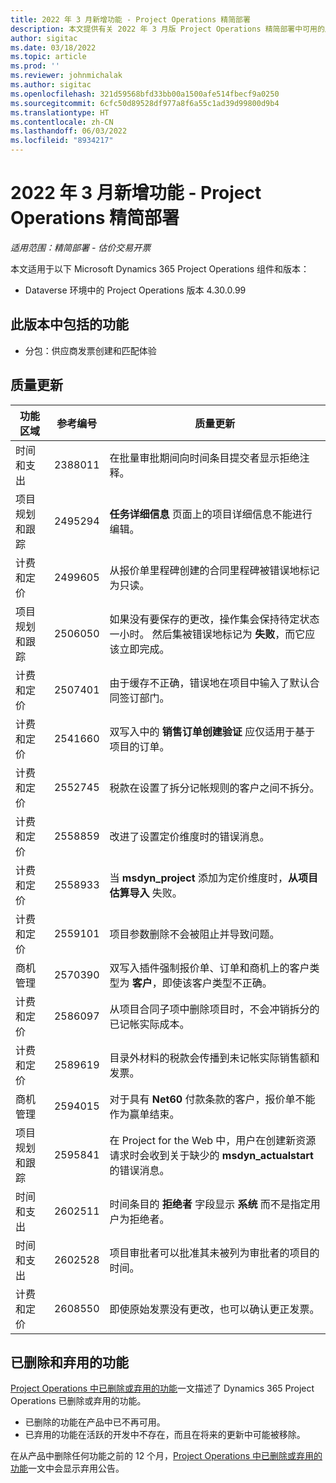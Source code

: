 ```yaml
---
title: 2022 年 3 月新增功能 - Project Operations 精简部署
description: 本文提供有关 2022 年 3 月版 Project Operations 精简部署中可用的质量更新的信息。
author: sigitac
ms.date: 03/18/2022
ms.topic: article
ms.prod: ''
ms.reviewer: johnmichalak
ms.author: sigitac
ms.openlocfilehash: 321d59568bfd33bb00a1500afe514fbecf9a0250
ms.sourcegitcommit: 6cfc50d89528df977a8f6a55c1ad39d99800d9b4
ms.translationtype: HT
ms.contentlocale: zh-CN
ms.lasthandoff: 06/03/2022
ms.locfileid: "8934217"
---
```

# <a name="whats-new-march-2022---project-operations-lite-deployment"></a>2022 年 3 月新增功能 - Project Operations 精简部署

_适用范围：精简部署 - 估价交易开票_

本文适用于以下 Microsoft Dynamics 365 Project Operations 组件和版本：

- Dataverse 环境中的 Project Operations 版本 4.30.0.99

## <a name="features-included-in-this-release"></a>此版本中包括的功能

- 分包：供应商发票创建和匹配体验

## <a name="quality-updates"></a>质量更新

| 功能区域 | 参考编号 | 质量更新 |
| --- | --- | --- |
| 时间和支出 | 2388011 | 在批量审批期间向时间条目提交者显示拒绝注释。 |
| 项目规划和跟踪 | 2495294 | **任务详细信息** 页面上的项目详细信息不能进行编辑。 |
| 计费和定价 | 2499605 | 从报价单里程碑创建的合同里程碑被错误地标记为只读。 |
| 项目规划和跟踪 | 2506050 | 如果没有要保存的更改，操作集会保持待定状态一小时。 然后集被错误地标记为 **失败**，而它应该立即完成。 |
| 计费和定价 | 2507401 | 由于缓存不正确，错误地在项目中输入了默认合同签订部门。 |
| 计费和定价 | 2541660 | 双写入中的 **销售订单创建验证** 应仅适用于基于项目的订单。 |
| 计费和定价 | 2552745 | 税款在设置了拆分记帐规则的客户之间不拆分。 |
| 计费和定价 | 2558859 | 改进了设置定价维度时的错误消息。 |
| 计费和定价 | 2558933 | 当 **msdyn\_project** 添加为定价维度时，**从项目估算导入** 失败。 |
| 计费和定价 | 2559101 | 项目参数删除不会被阻止并导致问题。 |
|   商机管理 | 2570390 | 双写入插件强制报价单、订单和商机上的客户类型为 **客户**，即使该客户类型不正确。 |
| 计费和定价 | 2586097 | 从项目合同子项中删除项目时，不会冲销拆分的已记帐实际成本。 |
| 计费和定价 | 2589619 | 目录外材料的税款会传播到未记帐实际销售额和发票。 |
|   商机管理 | 2594015 | 对于具有 **Net60** 付款条款的客户，报价单不能作为赢单结束。 |
| 项目规划和跟踪 | 2595841 | 在 Project for the Web 中，用户在创建新资源请求时会收到关于缺少的 **msdyn\_actualstart** 的错误消息。 |
| 时间和支出 | 2602511 | 时间条目的 **拒绝者** 字段显示 **系统** 而不是指定用户为拒绝者。 |
| 时间和支出 | 2602528 | 项目审批者可以批准其未被列为审批者的项目的时间。 |
| 计费和定价 | 2608550 | 即使原始发票没有更改，也可以确认更正发票。 |

## <a name="removed-and-deprecated-features"></a>已删除和弃用的功能

[Project Operations 中已删除或弃用的功能](../../whats-new/removed-depreciated-features-project.md)一文描述了 Dynamics 365 Project Operations 已删除或弃用的功能。

- 已删除的功能在产品中已不再可用。
- 已弃用的功能在活跃的开发中不存在，而且在将来的更新中可能被移除。

在从产品中删除任何功能之前的 12 个月，[Project Operations 中已删除或弃用的功能](../../whats-new/removed-depreciated-features-project.md)一文中会显示弃用公告。
